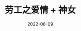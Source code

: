 ---
title: '劳工之爱情 + 神女'
date: '2022-06-09'
price: '30.00'
theaters: ['中国电影资料馆艺术影院']
seat: ['5-1']
remark: ['学术放映', '1922,1934']
---